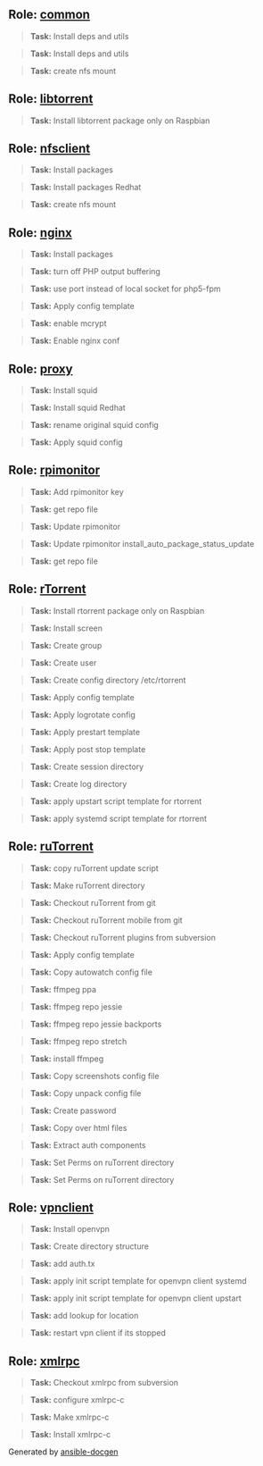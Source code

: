 ## Role: [common](common)
> **Task:** Install deps and utils

> **Task:** Install deps and utils

> **Task:** create nfs mount


## Role: [libtorrent](libtorrent)
> **Task:** Install libtorrent package only on Raspbian


## Role: [nfsclient](nfsclient)
> **Task:** Install packages

> **Task:** Install packages Redhat

> **Task:** create nfs mount


## Role: [nginx](nginx)
> **Task:** Install packages

> **Task:** turn off PHP output buffering

> **Task:** use port instead of local socket for php5-fpm

> **Task:** Apply config template

> **Task:** enable mcrypt

> **Task:** Enable nginx conf


## Role: [proxy](proxy)
> **Task:** Install squid

> **Task:** Install squid Redhat

> **Task:** rename original squid config

> **Task:** Apply squid config


## Role: [rpimonitor](rpimonitor)
> **Task:** Add rpimonitor key

> **Task:** get repo file

> **Task:** Update rpimonitor

> **Task:** Update rpimonitor install_auto_package_status_update

> **Task:** get repo file


## Role: [rTorrent](rTorrent)
> **Task:** Install rtorrent package only on Raspbian

> **Task:** Install screen

> **Task:** Create group

> **Task:** Create user

> **Task:** Create config directory /etc/rtorrent

> **Task:** Apply config template

> **Task:** Apply logrotate config

> **Task:** Apply prestart template

> **Task:** Apply post stop template

> **Task:** Create session directory

> **Task:** Create log directory

> **Task:** apply upstart script template for rtorrent

> **Task:** apply systemd script template for rtorrent


## Role: [ruTorrent](ruTorrent)
> **Task:** copy ruTorrent update script

> **Task:** Make ruTorrent directory

> **Task:** Checkout ruTorrent from git

> **Task:** Checkout ruTorrent mobile from git

> **Task:** Checkout ruTorrent plugins from subversion

> **Task:** Apply config template

> **Task:** Copy autowatch config file

> **Task:** ffmpeg ppa

> **Task:** ffmpeg repo jessie

> **Task:** ffmpeg repo jessie backports

> **Task:** ffmpeg repo stretch

> **Task:** install ffmpeg

> **Task:** Copy screenshots config file

> **Task:** Copy unpack config file

> **Task:** Create password

> **Task:** Copy over html files

> **Task:** Extract auth components

> **Task:** Set Perms on ruTorrent directory

> **Task:** Set Perms on ruTorrent directory


## Role: [vpnclient](vpnclient)
> **Task:** Install openvpn

> **Task:** Create directory structure

> **Task:** add auth.tx

> **Task:** apply init script template for openvpn client systemd

> **Task:** apply init script template for openvpn client upstart

> **Task:** add lookup for location

> **Task:** restart vpn client if its stopped


## Role: [xmlrpc](xmlrpc)
> **Task:** Checkout xmlrpc from subversion

> **Task:** configure xmlrpc-c

> **Task:** Make xmlrpc-c

> **Task:** Install xmlrpc-c



Generated by [ansible-docgen](https://www.github.com/starboarder2001/ansible-docgen)
